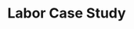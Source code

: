 ---
layout: default
title: Labor Case Study
permalink: /labor-case-study/
filename: labor-case-study.md
---